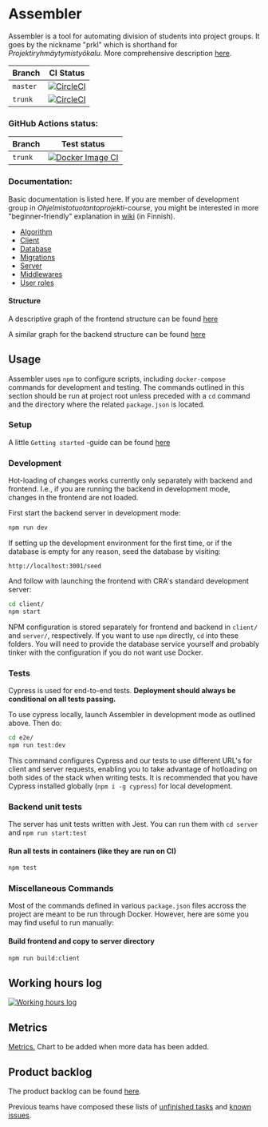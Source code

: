 # Assembler

Assembler is a tool for automating division of students into project groups. It goes by the nickname "prkl" which is shorthand for _Projektiryhmäytymistyökalu_. More comprehensive description [here](documentation/introduction.md).

|Branch|CI Status|
|---|---|
|`master`|[![CircleCI](https://circleci.com/gh/UniversityOfHelsinkiCS/prkl/tree/master.svg?style=svg)](https://circleci.com/gh/UniversityOfHelsinkiCS/prkl/tree/master)|
|`trunk`|[![CircleCI](https://circleci.com/gh/UniversityOfHelsinkiCS/prkl/tree/trunk.svg?style=svg)](https://circleci.com/gh/UniversityOfHelsinkiCS/prkl/tree/trunk)|

### GitHub Actions status:
|Branch|Test status|
|---|---|
|`trunk`|[![Docker Image CI](https://github.com/UniversityOfHelsinkiCS/prkl/actions/workflows/docker-compose-tests.yml/badge.svg)](https://github.com/UniversityOfHelsinkiCS/prkl/actions/workflows/docker-compose-tests.yml)|

### Documentation:

Basic documentation is listed here. If you are member of development group in _Ohjelmistotuotantoprojekti_-course, you might be interested in more "beginner-friendly" explanation in [wiki](https://github.com/UniversityOfHelsinkiCS/prkl/wiki) (in Finnish).

- [Algorithm](documentation/algorithm/algorithm.md)
- [Client](documentation/client.md)
- [Database](documentation/structure/database_diagram.svg)
- [Migrations](documentation/migrations.md)
- [Server](documentation/server.md)
- [Middlewares](documentation/middlewares.md)
- [User roles](documentation/user_roles.md)


#### Structure

A descriptive graph of the frontend structure can be found [here](documentation/structure/structureFrontend.svg)

A similar graph for the backend structure can be found [here](documentation/structure/structureBackend.svg)

## Usage

Assembler uses `npm` to configure scripts, including `docker-compose` commands for development and testing. The commands outlined in this section should be run at project root unless preceded with a `cd` command and the directory where the related `package.json` is located.

### Setup

A little `Getting started` -guide can be found [here](documentation/setup.md)

### Development

Hot-loading of changes works currently only separately with backend and frontend. I.e., if you are running the backend in development mode, changes in the frontend are not loaded.

First start the backend server in development mode:

```bash
npm run dev
```

If setting up the development environment for the first time, or if the database is empty for any reason, seed the database by visiting:

```
http://localhost:3001/seed
```

And follow with launching the frontend with CRA's standard development server:

```bash
cd client/
npm start
```

NPM configuration is stored separately for frontend and backend in `client/` and `server/`, respectively. If you want to use `npm` directly, `cd` into these folders. You will need to provide the database service yourself and probably tinker with the configuration if you do not want use Docker.

### Tests

Cypress is used for end-to-end tests. **Deployment should always be conditional on all tests passing.**

To use cypress locally, launch Assembler in development mode as outlined above. Then do:

```bash
cd e2e/
npm run test:dev
```

This command configures Cypress and our tests to use different URL's for client and server requests, enabling you to take advantage of hotloading on both sides of the stack when writing tests. It is recommended that you have Cypress installed globally (`npm i -g cypress`) for local development.

### Backend unit tests

The server has unit tests written with Jest. You can run them with `cd server` and `npm run start:test`

#### Run all tests in containers (like they are run on CI)

```bash
npm test
```

### Miscellaneous Commands

Most of the commands defined in various `package.json` files accross the project are meant to be run through Docker. However, here are some you may find useful to run manually:

#### Build frontend and copy to server directory

```bash
npm run build:client
```
## Working hours log

[![Working hours log](https://docs.google.com/spreadsheets/d/e/2PACX-1vQRwia3ZLhC4J046vuJhMoKXh6w4IL-4fMTSHe6KPpdE6ZcXQZ4RUbkcivK4aHKZ4X7QFYGH39PchOu/pubchart?oid=1214125970&format=image)](https://docs.google.com/spreadsheets/d/1lHQkXljYu6rwUU9aYqCAmCOKvt7ys9mvTZlw7vPWSDU/edit#gid=587171835)

## Metrics

[Metrics.](https://docs.google.com/spreadsheets/d/1lHQkXljYu6rwUU9aYqCAmCOKvt7ys9mvTZlw7vPWSDU/edit#gid=1999191550)
Chart to be added when more data has been added. 

## Product backlog

The product backlog can be found [here](https://github.com/UniversityOfHelsinkiCS/prkl/projects/1). 

Previous teams have composed these lists of [unfinished tasks](documentation/unfinished.md) and [known issues](documentation/knownIssues.md). 

